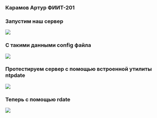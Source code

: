 
### Карамов Артур ФИИТ-201

### Запустим наш сервер
![](https://pp.userapi.com/c834200/v834200745/e3607/KKHUggmLKro.jpg)

### С такими данными config файла
![](https://pp.userapi.com/c834200/v834200745/e3610/EP646fPIeT0.jpg)

### Протестируем сервер с помощью встроенной утилиты ntpdate

![](https://pp.userapi.com/c834200/v834200745/e3625/LD51iT8JUO8.jpg)
<br>
### Теперь с помощью rdate 
![](https://pp.userapi.com/c834200/v834200745/e362d/lfcXH2sexYU.jpg)
